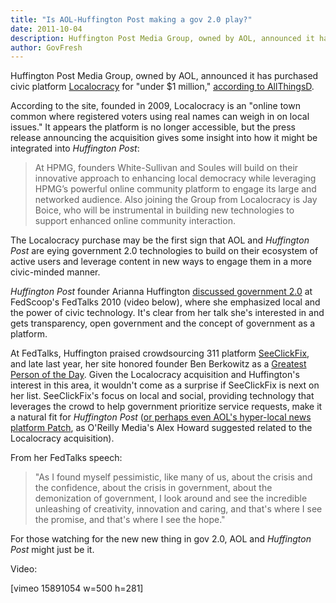 ```yaml
---
title: "Is AOL-Huffington Post making a gov 2.0 play?"
date: 2011-10-04
description: Huffington Post Media Group, owned by AOL, announced it has purchased civic platform Localocracy for “under $1 million,” according to AllThingsD.
author: GovFresh
---
```


Huffington Post Media Group, owned by AOL, announced it has purchased civic platform <a href="http://www.localocracy.com/">Localocracy</a> for "under $1 million," <a href="http://allthingsd.com/20111003/huffpo-at-1b-monthly-page-views-more-buying-more-launching-more-hiring/">according to AllThingsD</a>.

According to the site, founded in 2009, Localocracy is an "online town common where registered voters using real names can weigh in on local issues." It appears the platform is no longer accessible, but the press release announcing the acquisition gives some insight into how it might be integrated into <em>Huffington Post</em>:

<blockquote>At HPMG, founders White-Sullivan and Soules will build on their innovative approach to enhancing local democracy while leveraging HPMG’s powerful online community platform to engage its large and networked audience. Also joining the Group from Localocracy is Jay Boice, who will be instrumental in building new technologies to support enhanced online community interaction.</blockquote>

The Localocracy purchase may be the first sign that AOL and <em>Huffington Post</em> are eying government 2.0 technologies to build on their ecosystem of active users and leverage content in new ways to engage them in a more civic-minded manner.

<em>Huffington Post</em> founder Arianna Huffington <a href="http://vimeo.com/15891054">discussed government 2.0</a> at FedScoop's FedTalks 2010 (video below), where she emphasized local and the power of civic technology. It's clear from her talk she's interested in and gets transparency, open government and the concept of government as a platform.

At FedTalks, Huffington praised crowdsourcing 311 platform <a href="http://seeclickfix.com">SeeClickFix</a>, and late last year, her site honored founder Ben Berkowitz as a <a href="http://www.huffingtonpost.com/2010/12/01/huffposts-greatest-person_15_n_790588.html">Greatest Person of the Day</a>. Given the Localocracy acquisition and Huffington's interest in this area, it wouldn't come as a surprise if SeeClickFix is next on her list. SeeClickFix's focus on local and social, providing technology that leverages the crowd to help government prioritize service requests, make it a natural fit for <em>Huffington Post</em> (<a href="http://twitter.com/#!/digiphile/status/120845583819878400">or perhaps even AOL's hyper-local news platform Patch</a>, as O'Reilly Media's Alex Howard suggested related to the Localocracy acquisition).

From her FedTalks speech:

<blockquote>"As I found myself pessimistic, like many of us, about the crisis and the confidence, about the crisis in government, about the demonization of government, I look around and see the incredible unleashing of creativity, innovation and caring, and that's where I see the promise, and that's where I see the hope."</blockquote>

For those watching for the new new thing in gov 2.0, AOL and <em>Huffington Post</em> might just be it.

Video:

[vimeo 15891054 w=500 h=281]
